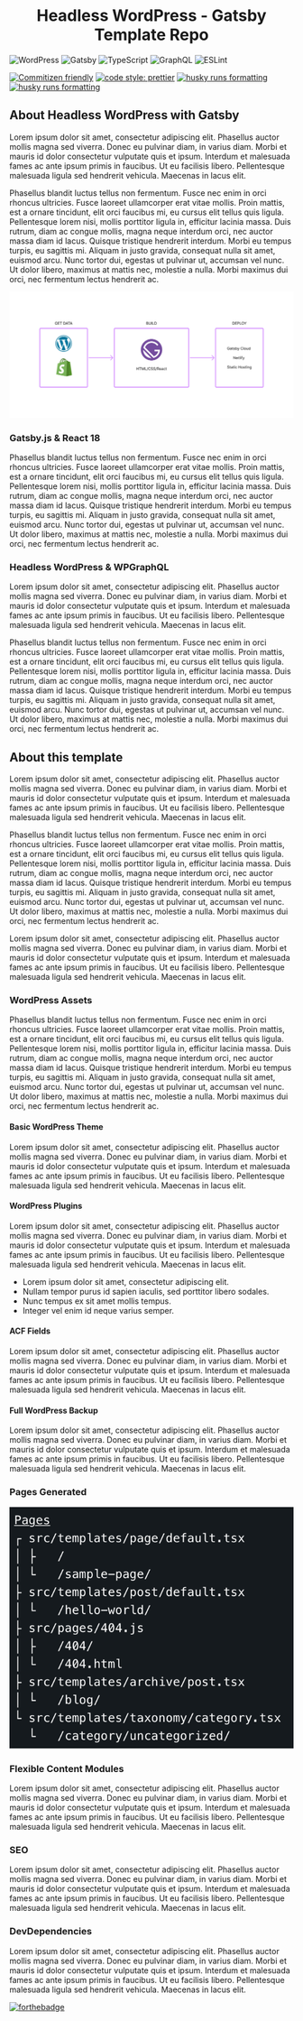 <h1 align="center">
  Headless WordPress - Gatsby Template Repo
</h1>

<p align='center'>

![WordPress](https://img.shields.io/badge/WordPress-%23117AC9.svg?style=for-the-badge&logo=WordPress&logoColor=white) ![Gatsby](https://img.shields.io/badge/Gatsby-%23663399.svg?style=for-the-badge&logo=gatsby&logoColor=white) ![TypeScript](https://img.shields.io/badge/typescript-%23007ACC.svg?style=for-the-badge&logo=typescript&logoColor=white) ![GraphQL](https://img.shields.io/badge/-GraphQL-E10098?style=for-the-badge&logo=graphql&logoColor=white) ![ESLint](https://img.shields.io/badge/ESLint-4B3263?style=for-the-badge&logo=eslint&logoColor=white)

[![Commitizen friendly](https://img.shields.io/badge/commitizen-friendly-brightgreen.svg)](http://commitizen.github.io/cz-cli/) [![code style: prettier](https://img.shields.io/badge/code_style-prettier-ff69b4.svg?style=flat-square)](https://github.com/prettier/prettier) [![husky runs formatting](https://img.shields.io/badge/husky-runs%20formatting-blue)](https://typicode.github.io/husky/#/) [![husky runs formatting](https://img.shields.io/badge/graphql-urql-blueviolet)](https://typicode.github.io/husky/#/)

</p>

## About Headless WordPress with Gatsby
Lorem ipsum dolor sit amet, consectetur adipiscing elit. Phasellus auctor mollis magna sed viverra. Donec eu pulvinar diam, in varius diam. Morbi et mauris id dolor consectetur vulputate quis et ipsum. Interdum et malesuada fames ac ante ipsum primis in faucibus. Ut eu facilisis libero. Pellentesque malesuada ligula sed hendrerit vehicula. Maecenas in lacus elit.

Phasellus blandit luctus tellus non fermentum. Fusce nec enim in orci rhoncus ultricies. Fusce laoreet ullamcorper erat vitae mollis. Proin mattis, est a ornare tincidunt, elit orci faucibus mi, eu cursus elit tellus quis ligula. Pellentesque lorem nisi, mollis porttitor ligula in, efficitur lacinia massa. Duis rutrum, diam ac congue mollis, magna neque interdum orci, nec auctor massa diam id lacus. Quisque tristique hendrerit interdum. Morbi eu tempus turpis, eu sagittis mi. Aliquam in justo gravida, consequat nulla sit amet, euismod arcu. Nunc tortor dui, egestas ut pulvinar ut, accumsan vel nunc. Ut dolor libero, maximus at mattis nec, molestie a nulla. Morbi maximus dui orci, nec fermentum lectus hendrerit ac.

![Gatsby Diagram](.docs/images/gatsby-diagram.png)

### Gatsby.js & React 18
Phasellus blandit luctus tellus non fermentum. Fusce nec enim in orci rhoncus ultricies. Fusce laoreet ullamcorper erat vitae mollis. Proin mattis, est a ornare tincidunt, elit orci faucibus mi, eu cursus elit tellus quis ligula. Pellentesque lorem nisi, mollis porttitor ligula in, efficitur lacinia massa. Duis rutrum, diam ac congue mollis, magna neque interdum orci, nec auctor massa diam id lacus. Quisque tristique hendrerit interdum. Morbi eu tempus turpis, eu sagittis mi. Aliquam in justo gravida, consequat nulla sit amet, euismod arcu. Nunc tortor dui, egestas ut pulvinar ut, accumsan vel nunc. Ut dolor libero, maximus at mattis nec, molestie a nulla. Morbi maximus dui orci, nec fermentum lectus hendrerit ac.

### Headless WordPress & WPGraphQL
Lorem ipsum dolor sit amet, consectetur adipiscing elit. Phasellus auctor mollis magna sed viverra. Donec eu pulvinar diam, in varius diam. Morbi et mauris id dolor consectetur vulputate quis et ipsum. Interdum et malesuada fames ac ante ipsum primis in faucibus. Ut eu facilisis libero. Pellentesque malesuada ligula sed hendrerit vehicula. Maecenas in lacus elit.

Phasellus blandit luctus tellus non fermentum. Fusce nec enim in orci rhoncus ultricies. Fusce laoreet ullamcorper erat vitae mollis. Proin mattis, est a ornare tincidunt, elit orci faucibus mi, eu cursus elit tellus quis ligula. Pellentesque lorem nisi, mollis porttitor ligula in, efficitur lacinia massa. Duis rutrum, diam ac congue mollis, magna neque interdum orci, nec auctor massa diam id lacus. Quisque tristique hendrerit interdum. Morbi eu tempus turpis, eu sagittis mi. Aliquam in justo gravida, consequat nulla sit amet, euismod arcu. Nunc tortor dui, egestas ut pulvinar ut, accumsan vel nunc. Ut dolor libero, maximus at mattis nec, molestie a nulla. Morbi maximus dui orci, nec fermentum lectus hendrerit ac.

## About this template
Lorem ipsum dolor sit amet, consectetur adipiscing elit. Phasellus auctor mollis magna sed viverra. Donec eu pulvinar diam, in varius diam. Morbi et mauris id dolor consectetur vulputate quis et ipsum. Interdum et malesuada fames ac ante ipsum primis in faucibus. Ut eu facilisis libero. Pellentesque malesuada ligula sed hendrerit vehicula. Maecenas in lacus elit.

Phasellus blandit luctus tellus non fermentum. Fusce nec enim in orci rhoncus ultricies. Fusce laoreet ullamcorper erat vitae mollis. Proin mattis, est a ornare tincidunt, elit orci faucibus mi, eu cursus elit tellus quis ligula. Pellentesque lorem nisi, mollis porttitor ligula in, efficitur lacinia massa. Duis rutrum, diam ac congue mollis, magna neque interdum orci, nec auctor massa diam id lacus. Quisque tristique hendrerit interdum. Morbi eu tempus turpis, eu sagittis mi. Aliquam in justo gravida, consequat nulla sit amet, euismod arcu. Nunc tortor dui, egestas ut pulvinar ut, accumsan vel nunc. Ut dolor libero, maximus at mattis nec, molestie a nulla. Morbi maximus dui orci, nec fermentum lectus hendrerit ac.

Lorem ipsum dolor sit amet, consectetur adipiscing elit. Phasellus auctor mollis magna sed viverra. Donec eu pulvinar diam, in varius diam. Morbi et mauris id dolor consectetur vulputate quis et ipsum. Interdum et malesuada fames ac ante ipsum primis in faucibus. Ut eu facilisis libero. Pellentesque malesuada ligula sed hendrerit vehicula. Maecenas in lacus elit.

### WordPress Assets
Phasellus blandit luctus tellus non fermentum. Fusce nec enim in orci rhoncus ultricies. Fusce laoreet ullamcorper erat vitae mollis. Proin mattis, est a ornare tincidunt, elit orci faucibus mi, eu cursus elit tellus quis ligula. Pellentesque lorem nisi, mollis porttitor ligula in, efficitur lacinia massa. Duis rutrum, diam ac congue mollis, magna neque interdum orci, nec auctor massa diam id lacus. Quisque tristique hendrerit interdum. Morbi eu tempus turpis, eu sagittis mi. Aliquam in justo gravida, consequat nulla sit amet, euismod arcu. Nunc tortor dui, egestas ut pulvinar ut, accumsan vel nunc. Ut dolor libero, maximus at mattis nec, molestie a nulla. Morbi maximus dui orci, nec fermentum lectus hendrerit ac.

#### Basic WordPress Theme
Lorem ipsum dolor sit amet, consectetur adipiscing elit. Phasellus auctor mollis magna sed viverra. Donec eu pulvinar diam, in varius diam. Morbi et mauris id dolor consectetur vulputate quis et ipsum. Interdum et malesuada fames ac ante ipsum primis in faucibus. Ut eu facilisis libero. Pellentesque malesuada ligula sed hendrerit vehicula. Maecenas in lacus elit.

#### WordPress Plugins
Lorem ipsum dolor sit amet, consectetur adipiscing elit. Phasellus auctor mollis magna sed viverra. Donec eu pulvinar diam, in varius diam. Morbi et mauris id dolor consectetur vulputate quis et ipsum. Interdum et malesuada fames ac ante ipsum primis in faucibus. Ut eu facilisis libero. Pellentesque malesuada ligula sed hendrerit vehicula. Maecenas in lacus elit.

- Lorem ipsum dolor sit amet, consectetur adipiscing elit.
- Nullam tempor purus id sapien iaculis, sed porttitor libero sodales.
- Nunc tempus ex sit amet mollis tempus.
- Integer vel enim id neque varius semper.

#### ACF Fields
Lorem ipsum dolor sit amet, consectetur adipiscing elit. Phasellus auctor mollis magna sed viverra. Donec eu pulvinar diam, in varius diam. Morbi et mauris id dolor consectetur vulputate quis et ipsum. Interdum et malesuada fames ac ante ipsum primis in faucibus. Ut eu facilisis libero. Pellentesque malesuada ligula sed hendrerit vehicula. Maecenas in lacus elit.

#### Full WordPress Backup
<!-- Change the database info. -->
Lorem ipsum dolor sit amet, consectetur adipiscing elit. Phasellus auctor mollis magna sed viverra. Donec eu pulvinar diam, in varius diam. Morbi et mauris id dolor consectetur vulputate quis et ipsum. Interdum et malesuada fames ac ante ipsum primis in faucibus. Ut eu facilisis libero. Pellentesque malesuada ligula sed hendrerit vehicula. Maecenas in lacus elit.

### Pages Generated
![Pages Generated](.docs/images/pages.png)

### Flexible Content Modules
Lorem ipsum dolor sit amet, consectetur adipiscing elit. Phasellus auctor mollis magna sed viverra. Donec eu pulvinar diam, in varius diam. Morbi et mauris id dolor consectetur vulputate quis et ipsum. Interdum et malesuada fames ac ante ipsum primis in faucibus. Ut eu facilisis libero. Pellentesque malesuada ligula sed hendrerit vehicula. Maecenas in lacus elit.

### SEO
Lorem ipsum dolor sit amet, consectetur adipiscing elit. Phasellus auctor mollis magna sed viverra. Donec eu pulvinar diam, in varius diam. Morbi et mauris id dolor consectetur vulputate quis et ipsum. Interdum et malesuada fames ac ante ipsum primis in faucibus. Ut eu facilisis libero. Pellentesque malesuada ligula sed hendrerit vehicula. Maecenas in lacus elit.

### DevDependencies
Lorem ipsum dolor sit amet, consectetur adipiscing elit. Phasellus auctor mollis magna sed viverra. Donec eu pulvinar diam, in varius diam. Morbi et mauris id dolor consectetur vulputate quis et ipsum. Interdum et malesuada fames ac ante ipsum primis in faucibus. Ut eu facilisis libero. Pellentesque malesuada ligula sed hendrerit vehicula. Maecenas in lacus elit.

[![forthebadge](https://forthebadge.com/images/badges/built-with-love.svg)](https://forthebadge.com)